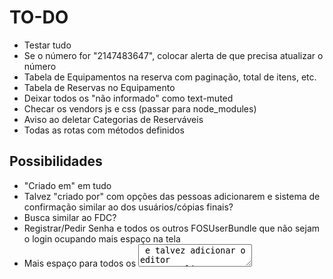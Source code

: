 # TO-DO

- Testar tudo
- Se o número for "2147483647", colocar alerta de que precisa atualizar o número
- Tabela de Equipamentos na reserva com paginação, total de itens, etc.
- Tabela de Reservas no Equipamento
- Deixar todos os "não informado" como text-muted
- Checar os vendors js e css (passar para node_modules)
- Aviso ao deletar Categorias de Reserváveis
- Todas as rotas com métodos definidos

## Possibilidades

- "Criado em" em tudo
- Talvez "criado por" com opções das pessoas adicionarem e sistema de confirmação similar ao dos usuários/cópias finais?
- Busca similar ao FDC?
- Registrar/Pedir Senha e todos os outros FOSUserBundle que não sejam o login ocupando mais espaço na tela
- Mais espaço para todos os <textarea> e talvez adicionar o editor WYSIWYG
- Novos testes
- Passar tudo para inglês? Resolver nome da reserva pelo menos, talvez dos equipamentos?
- Realizações e reservas no perfil do usuário, realizações e reservas do usuário atual na home
- Local para enviar mensagens de erro
- Ações múltiplas de confirmação na tabela dos usuários
- Máscara de dinheiro e telefone
- Packagist para o núcleo

## Pergunta
- Devolução atrasada: manda email avisando, mas não muda nada no formulário
